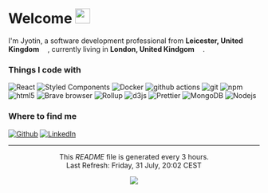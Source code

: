 <h1>Welcome <img src="https://emojis.slackmojis.com/emojis/images/1531849430/4246/blob-sunglasses.gif?1531849430" width="30"/></h1>

<p>I'm Jyotin, a software development professional from <b>Leicester, United Kingdom</b> <img src="https://image.flaticon.com/icons/svg/197/197374.svg" width="13"/>, currently living in <b>London, United Kindgom</b> <img src="https://image.flaticon.com/icons/svg/197/197374.svg" width="13"/>.</p>
<h3>Things I code with</h3>
<p>

  <img alt="React" src="https://img.shields.io/badge/-React-45b8d8?style=flat-square&logo=react&logoColor=white" />
  <img alt="Styled Components" src="https://img.shields.io/badge/-Styled_Components-db7092?style=flat-square&logo=styled-components&logoColor=white" />

  <img alt="Docker" src="https://img.shields.io/badge/-Docker-46a2f1?style=flat-square&logo=docker&logoColor=white" />

  <img alt="github actions" src="https://img.shields.io/badge/-Github_Actions-2088FF?style=flat-square&logo=github-actions&logoColor=white" />
  
  <img alt="git" src="https://img.shields.io/badge/-Git-F05032?style=flat-square&logo=git&logoColor=white" />
  <img alt="npm" src="https://img.shields.io/badge/-NPM-CB3837?style=flat-square&logo=npm&logoColor=white" />
  <img alt="html5" src="https://img.shields.io/badge/-HTML5-E34F26?style=flat-square&logo=html5&logoColor=white" />
  <img alt="Brave browser" src="https://img.shields.io/badge/-Brave_Browser-FB542B?style=flat-square&logo=brave&logoColor=white" />
  <img alt="Rollup" src="https://img.shields.io/badge/-Rollup-EC4A3F?style=flat-square&logo=rollup.js&logoColor=white" />
  <img alt="d3js" src="https://img.shields.io/badge/-D3.js-F9A03C?style=flat-square&logo=d3.js&logoColor=white" />
  <img alt="Prettier" src="https://img.shields.io/badge/-Prettier-F7B93E?style=flat-square&logo=prettier&logoColor=white" />
  <img alt="MongoDB" src="https://img.shields.io/badge/-MongoDB-13aa52?style=flat-square&logo=mongodb&logoColor=white" />
  <img alt="Nodejs" src="https://img.shields.io/badge/-Nodejs-43853d?style=flat-square&logo=Node.js&logoColor=white" />
</p>
<h3>Where to find me</h3>
<p><a href="https://github.com/jyotinlad" target="_blank"><img alt="Github" src="https://img.shields.io/badge/GitHub-%2312100E.svg?&style=for-the-badge&logo=Github&logoColor=white" /></a> <a href="https://www.linkedin.com/in/jyotinlad" target="_blank"><img alt="LinkedIn" src="https://img.shields.io/badge/linkedin-%230077B5.svg?&style=for-the-badge&logo=linkedin&logoColor=white" /></a></p>

------------
<p align="center">This <i>README</i> file is generated every 3 hours.</br>Last Refresh: Friday, 31 July, 20:02 CEST<br /></p>
<p align="center"><img src="https://github.com/jyotinlad/jyotinlad/workflows/README%20build/badge.svg" /></p>
